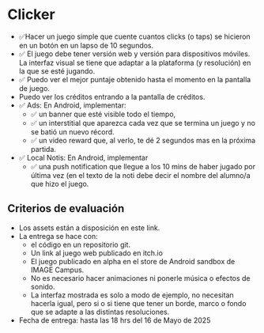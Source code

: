 # Clicker

- ✅Hacer un juego simple que cuente cuantos clicks (o taps) se hicieron en un botón en un lapso de
10 segundos.
- ✅ El juego debe tener versión web y versión para dispositivos móviles. La interfaz visual se tiene
que adaptar a la plataforma (y resolución) en la que se esté jugando.
- ✅ Puedo ver el mejor puntaje obtenido hasta el momento en la pantalla de juego.
- Puedo ver los créditos entrando a la pantalla de créditos.
- ✅ Ads: En Android, implementar:
  - ✅ un banner que esté visible todo el tiempo,
  - ✅ un interstitial que aparezca cada vez que se termina un juego y no se batió un nuevo récord.
  - ✅ un video reward que, al verlo, te dé 2 segundos mas en la próxima partida.
- ✅ Local Notis: En Android, implementar
  - ✅ una push notification que llegue a los 10 mins de haber jugado por última vez (en el texto de
la noti debe decir el nombre del alumno/a que hizo el juego.

## Criterios de evaluación

- Los assets están a disposición en este link.
- La entrega se hace con:
  - el código en un repositorio git.
  - Un link al juego web publicado en itch.io
  - El juego publicado en alpha en el store de Android sandbox de IMAGE Campus.
  - No es necesario hacer animaciones ni ponerle música o efectos de sonido.
  - La interfaz mostrada es solo a modo de ejemplo, no necesitan hacerla igual, pero si o si tiene
    que tener un borde, marco o fondo que se adapte a las distintas resoluciones.
- Fecha de entrega: hasta las 18 hrs del 16 de Mayo de 2025
